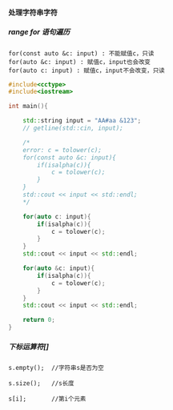 



















































#### 处理字符串字符

##### range for 语句遍历

```
for(const auto &c: input) : 不能赋值c，只读
for(auto &c: input) : 赋值c，input也会改变
for(auto c: input) : 赋值c，input不会改变，只读
```



```c++
#include<cctype>
#include<iostream>

int main(){

    std::string input = "AA#aa &123";
    // getline(std::cin, input);

    /* 
    error: c = tolower(c);
    for(const auto &c: input){
        if(isalpha(c)){
            c = tolower(c);
        }
    }
    std::cout << input << std::endl;
    */

    for(auto c: input){
        if(isalpha(c)){
            c = tolower(c);
        }
    }
    std::cout << input << std::endl;

    for(auto &c: input){
        if(isalpha(c)){
            c = tolower(c);
        }
    }
    std::cout << input << std::endl;

    return 0;
}
```

##### 下标运算符[]

```
s.empty();  //字符串s是否为空

s.size();   //s长度

s[i];       //第i个元素
```